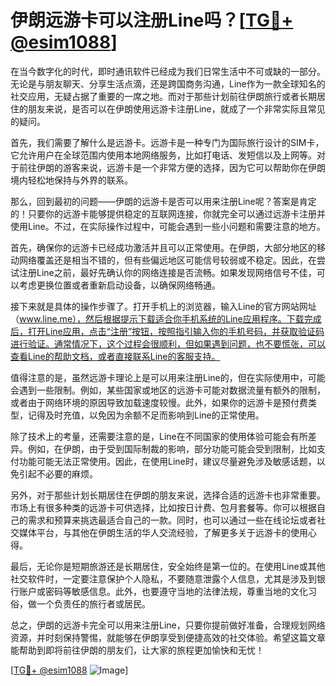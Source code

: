 # 伊朗远游卡可以注册Line吗？[[TG💪+ @esim1088](https://t.me/s/esim1088)]

在当今数字化的时代，即时通讯软件已经成为我们日常生活中不可或缺的一部分。无论是与朋友聊天、分享生活点滴，还是跨国商务沟通，Line作为一款全球知名的社交应用，无疑占据了重要的一席之地。而对于那些计划前往伊朗旅行或者长期居住的朋友来说，是否可以在伊朗使用远游卡注册Line，就成了一个非常实际且常见的疑问。

首先，我们需要了解什么是远游卡。远游卡是一种专门为国际旅行设计的SIM卡，它允许用户在全球范围内使用本地网络服务，比如打电话、发短信以及上网等。对于前往伊朗的游客来说，远游卡是一个非常方便的选择，因为它可以帮助你在伊朗境内轻松地保持与外界的联系。

那么，回到最初的问题——伊朗的远游卡是否可以用来注册Line呢？答案是肯定的！只要你的远游卡能够提供稳定的互联网连接，你就完全可以通过远游卡注册并使用Line。不过，在实际操作过程中，可能会遇到一些小问题和需要注意的地方。

首先，确保你的远游卡已经成功激活并且可以正常使用。在伊朗，大部分地区的移动网络覆盖还是相当不错的，但有些偏远地区可能信号较弱或不稳定。因此，在尝试注册Line之前，最好先确认你的网络连接是否流畅。如果发现网络信号不佳，可以考虑更换位置或者重新启动设备，以确保网络畅通。

接下来就是具体的操作步骤了。打开手机上的浏览器，输入Line的官方网站网址（www.line.me），然后根据提示下载适合你手机系统的Line应用程序。下载完成后，打开Line应用，点击“注册”按钮，按照指引输入你的手机号码，并获取验证码进行验证。通常情况下，这个过程会很顺利，但如果遇到问题，也不要慌张，可以查看Line的帮助文档，或者直接联系Line的客服支持。

值得注意的是，虽然远游卡理论上是可以用来注册Line的，但在实际使用中，可能会遇到一些限制。例如，某些国家或地区的远游卡可能对数据流量有额外的限制，或者由于网络环境的原因导致加载速度较慢。此外，如果你的远游卡是预付费类型，记得及时充值，以免因为余额不足而影响到Line的正常使用。

除了技术上的考量，还需要注意的是，Line在不同国家的使用体验可能会有所差异。例如，在伊朗，由于受到国际制裁的影响，部分功能可能会受到限制，比如支付功能可能无法正常使用。因此，在使用Line时，建议尽量避免涉及敏感话题，以免引起不必要的麻烦。

另外，对于那些计划长期居住在伊朗的朋友来说，选择合适的远游卡也非常重要。市场上有很多种类的远游卡可供选择，比如按日计费、包月套餐等。你可以根据自己的需求和预算来挑选最适合自己的一款。同时，也可以通过一些在线论坛或者社交媒体平台，与其他在伊朗生活的华人交流经验，了解更多关于远游卡的使用心得。

最后，无论你是短期旅游还是长期居住，安全始终是第一位的。在使用Line或其他社交软件时，一定要注意保护个人隐私，不要随意泄露个人信息，尤其是涉及到银行账户或密码等敏感信息。此外，也要遵守当地的法律法规，尊重当地的文化习俗，做一个负责任的旅行者或居民。

总之，伊朗的远游卡完全可以用来注册Line，只要你提前做好准备，合理规划网络资源，并时刻保持警惕，就能够在伊朗享受到便捷高效的社交体验。希望这篇文章能帮助到即将前往伊朗的朋友们，让大家的旅程更加愉快和无忧！

[[TG💪+ @esim1088](https://t.me/s/esim1088) ![Image](https://i.postimg.cc/4NQfJmqS/Snipaste-2025-05-13-00-14-12.png)]